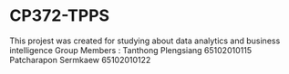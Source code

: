 # CP372-TPPS
This projest was created for studying about data analytics and business intelligence
Group Members :
          Tanthong        Plengsiang   65102010115
          Patcharapon     Sermkaew     65102010122
